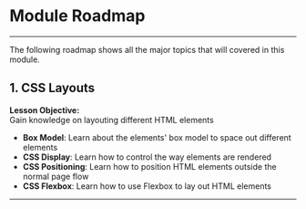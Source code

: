# Module Roadmap

---

The following roadmap shows all the major topics that will covered in this module.

## **1. CSS Layouts**
**Lesson Objective:**  
Gain knowledge on layouting different HTML elements

- **Box Model**: Learn about the elements' box model to space out different elements
- **CSS Display**: Learn how to control the way elements are rendered
- **CSS Positioning**: Learn how to position HTML elements outside the normal page flow
- **CSS Flexbox**: Learn how to use Flexbox to lay out HTML elements

---
